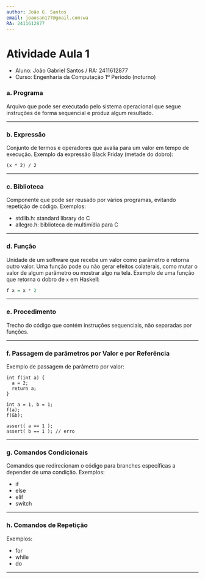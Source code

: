 ```yaml
---
author: João G. Santos
email: joaosan177@gmail.com:wa
RA: 2411612877
---
```


# Atividade Aula 1

- Aluno: João Gabriel Santos / RA: 2411612877
- Curso: Engenharia da Computação 1º Período (noturno)

### a. Programa

Arquivo que pode ser executado pelo sistema operacional que segue instruções
de forma sequencial e produz algum resultado.

---

### b. Expressão

Conjunto de termos e operadores que avalia para um valor em tempo de execução.
Exemplo da expressão Black Friday (metade do dobro): 
```
(x * 2) / 2
```

---

### c. Biblioteca

Componente que pode ser reusado por vários programas, evitando repetição de código.
Exemplos:

- stdlib.h: standard library do C
- allegro.h: biblioteca de multimídia para C

---

### d. Função

Unidade de um software que recebe um valor como parâmetro e retorna outro valor.
Uma função pode ou não gerar efeitos colaterais, como mutar o valor de algum
parâmetro ou mostrar algo na tela.
Exemplo de uma função que retorna o dobro de `x` em Haskell:

```haskell
f x = x * 2
```
---

### e. Procedimento

Trecho do código que contém instruções sequenciais, não separadas por
funções.

---

### f. Passagem de parâmetros por Valor e por Referência

Exemplo de passagem de parâmetro por valor:
```
int f(int a) {
  a = 2;
  return a;
}

int a = 1, b = 1;
f(a);
f(&b);

assert( a == 1 );
assert( b == 1 ); // erro
```

---

### g. Comandos Condicionais

Comandos que redirecionam o código para branches específicas a depender
de uma condição.
Exemplos:

- if
- else
- elif
- switch

---

### h. Comandos de Repetição

Exemplos:

- for
- while
- do

---

